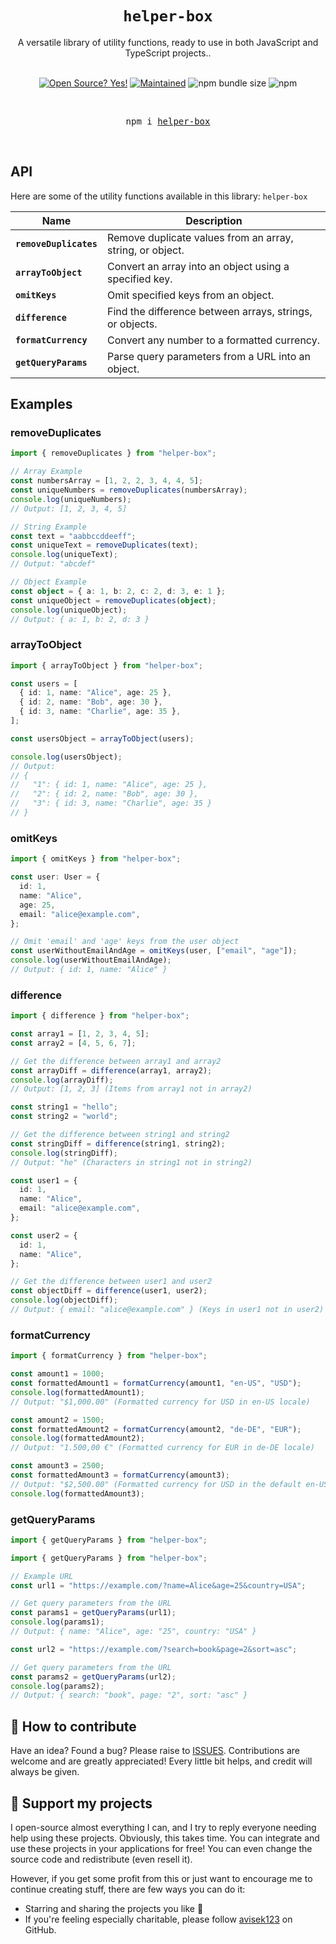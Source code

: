 <div align="center">
  <h1>
    <code>helper-box</code> 
  </h1>

  <div>A versatile library of utility functions, ready to use in both JavaScript and TypeScript projects..</div>

  <br />

  <!-- Badges -->

[![Open Source? Yes!](https://badgen.net/badge/Open%20Source%20%3F/Yes%21/blue?icon=github)](https://github.com/avisek123/helper-box/issues)
[![Maintained](https://badgen.net/badge/Maintained%20%3F/Yes%21/blue?icon=github)](https://github.com/avisek123/helper-box/issues)
![npm bundle size](https://img.shields.io/bundlephobia/minzip/helper-box)
![npm](https://img.shields.io/npm/v/helper-box)

  <!-- BADGE:END -->

  <br />
    <pre>npm i <a href="https://www.npmjs.com/package/helper-box">helper-box</a></pre>
  <br />

</div>

## API

Here are some of the utility functions available in this library: `helper-box`

| Name                   | Description                                               |
| ---------------------- | --------------------------------------------------------- |
| **`removeDuplicates`** | Remove duplicate values from an array, string, or object. |
| **`arrayToObject`**    | Convert an array into an object using a specified key.    |
| **`omitKeys`**         | Omit specified keys from an object.                       |
| **`difference`**       | Find the difference between arrays, strings, or objects.  |
| **`formatCurrency`**   | Convert any number to a formatted currency.               |
| **`getQueryParams`**   | Parse query parameters from a URL into an object.         |

## Examples

### removeDuplicates

```typescript
import { removeDuplicates } from "helper-box";

// Array Example
const numbersArray = [1, 2, 2, 3, 4, 4, 5];
const uniqueNumbers = removeDuplicates(numbersArray);
console.log(uniqueNumbers);
// Output: [1, 2, 3, 4, 5]

// String Example
const text = "aabbccddeeff";
const uniqueText = removeDuplicates(text);
console.log(uniqueText);
// Output: "abcdef"

// Object Example
const object = { a: 1, b: 2, c: 2, d: 3, e: 1 };
const uniqueObject = removeDuplicates(object);
console.log(uniqueObject);
// Output: { a: 1, b: 2, d: 3 }
```

### arrayToObject

```typescript
import { arrayToObject } from "helper-box";

const users = [
  { id: 1, name: "Alice", age: 25 },
  { id: 2, name: "Bob", age: 30 },
  { id: 3, name: "Charlie", age: 35 },
];

const usersObject = arrayToObject(users);

console.log(usersObject);
// Output:
// {
//   "1": { id: 1, name: "Alice", age: 25 },
//   "2": { id: 2, name: "Bob", age: 30 },
//   "3": { id: 3, name: "Charlie", age: 35 }
// }
```

### omitKeys

```typescript
import { omitKeys } from "helper-box";

const user: User = {
  id: 1,
  name: "Alice",
  age: 25,
  email: "alice@example.com",
};

// Omit 'email' and 'age' keys from the user object
const userWithoutEmailAndAge = omitKeys(user, ["email", "age"]);
console.log(userWithoutEmailAndAge);
// Output: { id: 1, name: "Alice" }
```

### difference

```typescript
import { difference } from "helper-box";

const array1 = [1, 2, 3, 4, 5];
const array2 = [4, 5, 6, 7];

// Get the difference between array1 and array2
const arrayDiff = difference(array1, array2);
console.log(arrayDiff);
// Output: [1, 2, 3] (Items from array1 not in array2)

const string1 = "hello";
const string2 = "world";

// Get the difference between string1 and string2
const stringDiff = difference(string1, string2);
console.log(stringDiff);
// Output: "he" (Characters in string1 not in string2)

const user1 = {
  id: 1,
  name: "Alice",
  email: "alice@example.com",
};

const user2 = {
  id: 1,
  name: "Alice",
};

// Get the difference between user1 and user2
const objectDiff = difference(user1, user2);
console.log(objectDiff);
// Output: { email: "alice@example.com" } (Keys in user1 not in user2)
```

### formatCurrency

```typescript
import { formatCurrency } from "helper-box";

const amount1 = 1000;
const formattedAmount1 = formatCurrency(amount1, "en-US", "USD");
console.log(formattedAmount1);
// Output: "$1,000.00" (Formatted currency for USD in en-US locale)

const amount2 = 1500;
const formattedAmount2 = formatCurrency(amount2, "de-DE", "EUR");
console.log(formattedAmount2);
// Output: "1.500,00 €" (Formatted currency for EUR in de-DE locale)

const amount3 = 2500;
const formattedAmount3 = formatCurrency(amount3);
// Output: "$2,500.00" (Formatted currency for USD in the default en-US locale)
console.log(formattedAmount3);
```

### getQueryParams

```typescript
import { getQueryParams } from "helper-box";

import { getQueryParams } from "helper-box";

// Example URL
const url1 = "https://example.com/?name=Alice&age=25&country=USA";

// Get query parameters from the URL
const params1 = getQueryParams(url1);
console.log(params1);
// Output: { name: "Alice", age: "25", country: "USA" }

const url2 = "https://example.com/?search=book&page=2&sort=asc";

// Get query parameters from the URL
const params2 = getQueryParams(url2);
console.log(params2);
// Output: { search: "book", page: "2", sort: "asc" }
```

## 🤔 How to contribute

Have an idea? Found a bug? Please raise to [ISSUES](https://github.com/avisek123/helper-box/issues).
Contributions are welcome and are greatly appreciated! Every little bit helps, and credit will always be given.

## 💖 Support my projects

I open-source almost everything I can, and I try to reply everyone needing help using these projects. Obviously, this takes time. You can integrate and use these projects in your applications for free! You can even change the source code and redistribute (even resell it).

However, if you get some profit from this or just want to encourage me to continue creating stuff, there are few ways you can do it:

- Starring and sharing the projects you like 🚀
- If you're feeling especially charitable, please follow [avisek123](https://github.com/avisek123) on GitHub.
